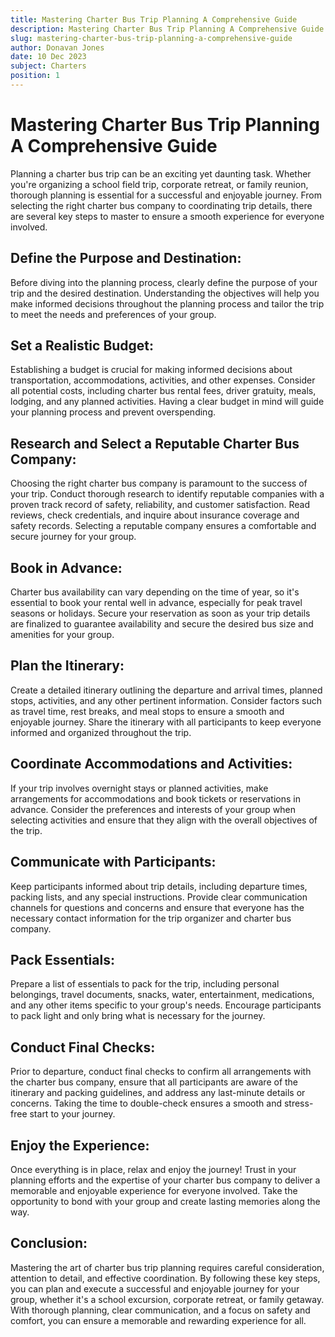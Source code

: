 ```yaml
---
title: Mastering Charter Bus Trip Planning A Comprehensive Guide
description: Mastering Charter Bus Trip Planning A Comprehensive Guide
slug: mastering-charter-bus-trip-planning-a-comprehensive-guide
author: Donavan Jones
date: 10 Dec 2023
subject: Charters
position: 1
---
```


# Mastering Charter Bus Trip Planning A Comprehensive Guide

Planning a charter bus trip can be an exciting yet daunting task. Whether you're organizing a school field trip, corporate retreat, or family reunion, thorough planning is essential for a successful and enjoyable journey. From selecting the right charter bus company to coordinating trip details, there are several key steps to master to ensure a smooth experience for everyone involved.

## Define the Purpose and Destination:

Before diving into the planning process, clearly define the purpose of your trip and the desired destination. Understanding the objectives will help you make informed decisions throughout the planning process and tailor the trip to meet the needs and preferences of your group.

## Set a Realistic Budget:

Establishing a budget is crucial for making informed decisions about transportation, accommodations, activities, and other expenses. Consider all potential costs, including charter bus rental fees, driver gratuity, meals, lodging, and any planned activities. Having a clear budget in mind will guide your planning process and prevent overspending.

## Research and Select a Reputable Charter Bus Company:

Choosing the right charter bus company is paramount to the success of your trip. Conduct thorough research to identify reputable companies with a proven track record of safety, reliability, and customer satisfaction. Read reviews, check credentials, and inquire about insurance coverage and safety records. Selecting a reputable company ensures a comfortable and secure journey for your group.

## Book in Advance:

Charter bus availability can vary depending on the time of year, so it's essential to book your rental well in advance, especially for peak travel seasons or holidays. Secure your reservation as soon as your trip details are finalized to guarantee availability and secure the desired bus size and amenities for your group.

## Plan the Itinerary:

Create a detailed itinerary outlining the departure and arrival times, planned stops, activities, and any other pertinent information. Consider factors such as travel time, rest breaks, and meal stops to ensure a smooth and enjoyable journey. Share the itinerary with all participants to keep everyone informed and organized throughout the trip.

## Coordinate Accommodations and Activities:

If your trip involves overnight stays or planned activities, make arrangements for accommodations and book tickets or reservations in advance. Consider the preferences and interests of your group when selecting activities and ensure that they align with the overall objectives of the trip.

## Communicate with Participants:

Keep participants informed about trip details, including departure times, packing lists, and any special instructions. Provide clear communication channels for questions and concerns and ensure that everyone has the necessary contact information for the trip organizer and charter bus company.

## Pack Essentials:

Prepare a list of essentials to pack for the trip, including personal belongings, travel documents, snacks, water, entertainment, medications, and any other items specific to your group's needs. Encourage participants to pack light and only bring what is necessary for the journey.

## Conduct Final Checks:

Prior to departure, conduct final checks to confirm all arrangements with the charter bus company, ensure that all participants are aware of the itinerary and packing guidelines, and address any last-minute details or concerns. Taking the time to double-check ensures a smooth and stress-free start to your journey.

## Enjoy the Experience:

Once everything is in place, relax and enjoy the journey! Trust in your planning efforts and the expertise of your charter bus company to deliver a memorable and enjoyable experience for everyone involved. Take the opportunity to bond with your group and create lasting memories along the way.

## Conclusion:

Mastering the art of charter bus trip planning requires careful consideration, attention to detail, and effective coordination. By following these key steps, you can plan and execute a successful and enjoyable journey for your group, whether it's a school excursion, corporate retreat, or family getaway. With thorough planning, clear communication, and a focus on safety and comfort, you can ensure a memorable and rewarding experience for all.
